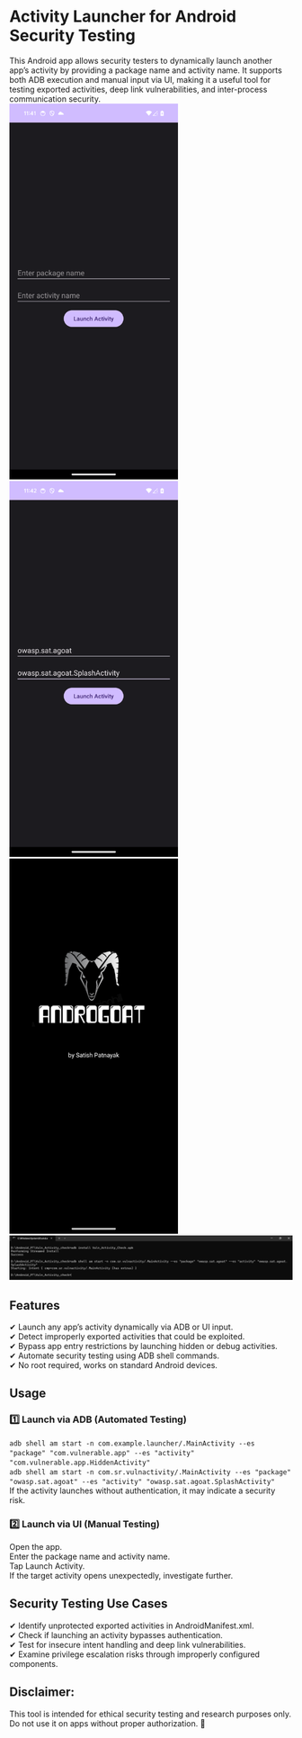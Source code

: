 # Activity Launcher for Android Security Testing
This Android app allows security testers to dynamically launch another app’s activity by providing a package name and activity name. It supports both ADB execution and manual input via UI, making it a useful tool for testing exported activities, deep link vulnerabilities, and inter-process communication security.<br/>
<img src="https://github.com/shahidshaik786/vuln_activity_check/blob/main/Screenshot_20250220-234109.png" width="300"/>
<img src="https://github.com/shahidshaik786/vuln_activity_check/blob/main/Screenshot_20250220-234212.png" width="300"/> 
<img src="https://github.com/shahidshaik786/vuln_activity_check/blob/main/Screenshot_20250220-234215.png" width="300"/><br/> 
<img src="https://github.com/shahidshaik786/vuln_activity_check/blob/main/Screenshot%202025-02-20%20235121.png" width="1000"/>
## Features
✔ Launch any app’s activity dynamically via ADB or UI input.<br/>
✔ Detect improperly exported activities that could be exploited.<br/>
✔ Bypass app entry restrictions by launching hidden or debug activities.<br/>
✔ Automate security testing using ADB shell commands.<br/>
✔ No root required, works on standard Android devices.<br/>

## Usage
### 1️⃣ Launch via ADB (Automated Testing)
`adb shell am start -n com.example.launcher/.MainActivity --es "package" "com.vulnerable.app" --es "activity" "com.vulnerable.app.HiddenActivity"`<br/>
`adb shell am start -n com.sr.vulnactivity/.MainActivity --es "package" "owasp.sat.agoat" --es "activity" "owasp.sat.agoat.SplashActivity"`<br/>
If the activity launches without authentication, it may indicate a security risk.

### 2️⃣ Launch via UI (Manual Testing)
Open the app.<br/>
Enter the package name and activity name.<br/>
Tap Launch Activity.<br/>
If the target activity opens unexpectedly, investigate further.<br/>

## Security Testing Use Cases
✔ Identify unprotected exported activities in AndroidManifest.xml.<br/>
✔ Check if launching an activity bypasses authentication.<br/>
✔ Test for insecure intent handling and deep link vulnerabilities.<br/>
✔ Examine privilege escalation risks through improperly configured components.<br/>

## Disclaimer: 
This tool is intended for ethical security testing and research purposes only. Do not use it on apps without proper authorization. 🚀<br/>
